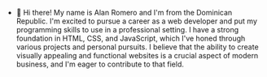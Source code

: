 - 👋 Hi there! My name is Alan Romero and I'm from the Dominican Republic. I'm excited to pursue a career as a web developer and put my programming skills to use in a professional setting. I have a strong foundation in HTML, CSS, and JavaScript, which I've honed through various projects and personal pursuits. I believe that the ability to create visually appealing and functional websites is a crucial aspect of modern business, and I'm eager to contribute to that field.

<!---
romeroalan26/romeroalan26 is a ✨ special ✨ repository because its `README.md` (this file) appears on your GitHub profile.
You can click the Preview link to take a look at your changes.
--->
